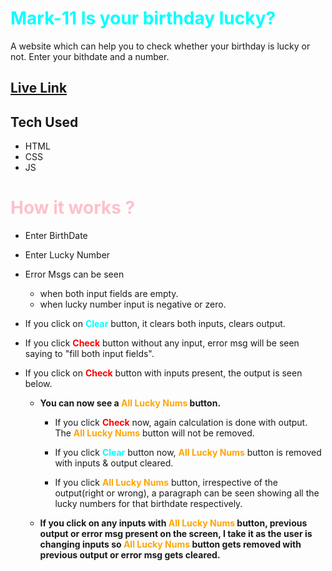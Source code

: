# <font color="cyan"> **Mark-11 Is your birthday lucky?**</font>

A website which can help you to check whether your birthday is lucky or not. Enter your bithdate and a number.

## [Live Link](https://mark11-birthday-lucky-app.vercel.app/)

## Tech Used

- HTML
- CSS
- JS

# <font color="pink"> **How it works ?**</font>

- Enter BirthDate
- Enter Lucky Number
- Error Msgs can be seen
  - when both input fields are empty.
  - when lucky number input is negative or zero.
- If you click on <font color="cyan"> **Clear**</font> button, it clears both inputs, clears output.
- If you click <font color="red"> **Check**</font> button without any input, error msg will be seen saying to "fill both input fields".
- If you click on <font color="red"> **Check**</font> button with inputs present, the output is seen below.

  - **You can now see a <font color="orange"> **All Lucky Nums**</font> button.**

    - If you click <font color="red"> **Check**</font> now, again calculation is done with output. The <font color="orange"> **All Lucky Nums**</font> button will not be removed.

    - If you click <font color="cyan"> **Clear**</font> button now, <font color="orange"> **All Lucky Nums**</font> button is removed with inputs & output cleared.

    - If you click <font color="orange"> **All Lucky Nums**</font> button, irrespective of the output(right or wrong), a paragraph can be seen showing all the lucky numbers for that birthdate respectively.

  - **If you click on any inputs with <font color="orange"> **All Lucky Nums**</font> button, previous output or error msg present on the screen, I take it as the user is changing inputs so <font color="orange"> **All Lucky Nums**</font> button gets removed with previous output or error msg gets cleared.**
